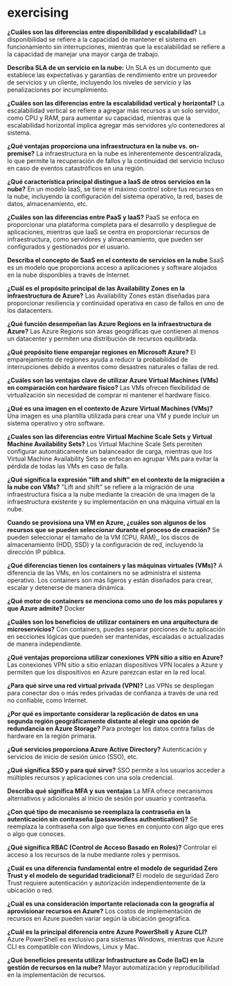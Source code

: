 # exercising

**¿Cuáles son las diferencias entre disponibilidad y escalabilidad?**
La disponibilidad se refiere a la capacidad de mantener el sistema en funcionamiento sin interrupciones, mientras que la escalabilidad se refiere a la capacidad de manejar una mayor carga de trabajo. 

**Describa SLA de un servicio en la nube:**
Un SLA es un documento que establece las expectativas y garantías de rendimiento entre un proveedor de servicios y un cliente, incluyendo los niveles de servicio y las penalizaciones por incumplimiento. 

**¿Cuáles son las diferencias entre la escalabilidad vertical y horizontal?** 
La escalabilidad vertical se refiere a agregar más recursos a un solo servidor, como CPU y RAM, para aumentar su capacidad, mientras que la escalabilidad horizontal implica agregar más servidores y/o contenedores al sistema. 

**¿Qué ventajas proporciona una infraestructura en la nube vs. on-premise?** 
La infraestructura en la nube es inherentemente descentralizada, lo que permite la recuperación de fallos y la continuidad del servicio incluso en caso de eventos catastróficos en una región. 

**¿Qué característica principal distingue a IaaS de otros servicios en la nube?** 
En un modelo IaaS, se tiene el máximo control sobre tus recursos en la nube, incluyendo la configuración del sistema operativo, la red, bases de datos, almacenamiento, etc. 

**¿Cuáles son las diferencias entre PaaS y IaaS?** 
PaaS se enfoca en proporcionar una plataforma completa para el desarrollo y despliegue de aplicaciones, mientras que IaaS se centra en proporcionar recursos de infraestructura, como servidores y almacenamiento, que pueden ser configurados y gestionados por el usuario. 

**Describa el concepto de SaaS en el contexto de servicios en la nube** 
SaaS es un modelo que proporciona acceso a aplicaciones y software alojados en la nube disponibles a través de Internet. 

**¿Cuál es el propósito principal de las Availability Zones en la infraestructura de Azure?** 
Las Availability Zones están diseñadas para proporcionar resiliencia y continuidad operativa en caso de fallos en uno de los datacenters. 

**¿Qué función desempeñan las Azure Regions en la infraestructura de Azure?** 
Las Azure Regions son áreas geográficas que contienen al menos un datacenter y permiten una distribución de recursos equilibrada.

**¿Qué propósito tiene emparejar regiones en Microsoft Azure?** 
El emparejamiento de regiones ayuda a reducir la probabilidad de interrupciones debido a eventos como desastres naturales o fallas de red. 

**¿Cuáles son las ventajas clave de utilizar Azure Virtual Machines (VMs) en comparación con hardware físico?** 
Las VMs ofrecen flexibilidad de virtualización sin necesidad de comprar ni mantener el hardware físico. 

**¿Qué es una imagen en el contexto de Azure Virtual Machines (VMs)?** 
Una imagen es una plantilla utilizada para crear una VM y puede incluir un sistema operativo y otro software. 

**¿Cuales son las diferencias entre Virtual Machine Scale Sets y Virtual Machine Availability Sets?** 
Los Virtual Machine Scale Sets permiten configurar automáticamente un balanceador de carga, mientras que los Virtual Machine Availability Sets se enfocan en agrupar VMs para evitar la pérdida de todas las VMs en caso de falla. 

**¿Qué significa la expresión "lift and shift" en el contexto de la migración a la nube con VMs?** 
"Lift and shift" se refiere a la migración de una infraestructura física a la nube mediante la creación de una imagen de la infraestructura existente y su implementación en una máquina virtual en la nube. 

**Cuando se provisiona una VM en Azure, ¿cuáles son algunos de los recursos que se pueden seleccionar durante el proceso de creación?** 
Se pueden seleccionar el tamaño de la VM (CPU, RAM),, los discos de almacenamiento (HDD, SSD) y la configuración de red, incluyendo la dirección IP pública. 

**¿Qué diferencias tienen los containers y las máquinas virtuales (VMs)?** 
A diferencia de las VMs, en los containers no se administra el sistema operativo. Los containers son más ligeros y están diseñados para crear, escalar y detenerse de manera dinámica. 

**¿Qué motor de containers se menciona como uno de los más populares y que Azure admite?**
Docker 

**¿Cuáles son los beneficios de utilizar containers en una arquitectura de microservicios?** 
Con containers, puedes separar porciones de tu aplicación en secciones lógicas que pueden ser mantenidas, escaladas o actualizadas de manera independiente. 

**¿Qué ventajas proporciona utilizar conexiones VPN sitio a sitio en Azure?**
Las conexiones VPN sitio a sitio enlazan dispositivos VPN locales a Azure y permiten que los dispositivos en Azure parezcan estar en la red local. 

**¿Para qué sirve una red virtual privada (VPN)?**
Las VPNs se despliegan para conectar dos o más redes privadas de confianza a través de una red no confiable, como Internet. 

**¿Por qué es importante considerar la replicación de datos en una segunda región geográficamente distante al elegir una opción de redundancia en Azure Storage?**
Para proteger los datos contra fallas de hardware en la región primaria. 

**¿Qué servicios proporciona Azure Active Directory?** 
Autenticación y servicios de inicio de sesión único (SSO), etc. 

**¿Qué significa SSO y para qué sirve?**
SSO permite a los usuarios acceder a múltiples recursos y aplicaciones con una sola credencial. 

**Describa qué significa MFA y sus ventajas**
La MFA ofrece mecanismos alternativos y adicionales al inicio de sesión por usuario y contraseña. 

**¿Con qué tipo de mecanismo se reemplaza la contraseña en la autenticación sin contraseña (passwordless authentication)?** 
Se reemplaza la contraseña con algo que tienes en conjunto con algo que eres o algo que conoces. 

**¿Qué significa RBAC (Control de Acceso Basado en Roles)?** 
Controlar el acceso a los recursos de la nube mediante roles y permisos. 

**¿Cuál es una diferencia fundamental entre el modelo de seguridad Zero Trust y el modelo de seguridad tradicional?**
El modelo de seguridad Zero Trust requiere autenticación y autorización independientemente de la ubicación o red. 

**¿Cuál es una consideración importante relacionada con la geografía al aprovisionar recursos en Azure?**
Los costos de implementación de recursos en Azure pueden variar según la ubicación geográfica. 

**¿Cuál es la principal diferencia entre Azure PowerShell y Azure CLI?** 
Azure PowerShell es exclusivo para sistemas Windows, mientras que Azure CLI es compatible con Windows, Linux y Mac. 

**¿Qué beneficios presenta utilizar Infrastructure as Code (IaC) en la gestión de recursos en la nube?** 
Mayor automatización y reproducibilidad en la implementación de recursos.
